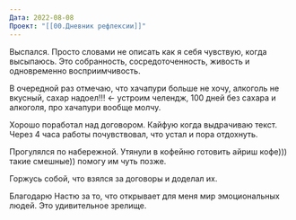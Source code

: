 ```yaml
---
Дата: 2022-08-08
Проект: "[[00.Дневник рефлексии]]"
---
```


Выспался. Просто словами не описать как я себя чувствую, когда высыпаюсь. Это собранность, сосредоточенность, живость и одновременно восприимчивость.

В очередной раз отмечаю, что хачапури больше не хочу, алкоголь не вкусный, сахар надоел!!! ← устроим челендж, 100 дней без сахара и алкоголя, про хачапури вообще молчу.

Хорошо поработал над договором. Кайфую когда выдрачиваю текст. Через 4 часа работы почувствовал, что устал и пора отдохнуть.

Прогулялся по набережной. Утянули в кофейню готовить айриш кофе))) такие смешные)) помогу им чуть позже.

Горжусь собой, что взялся за договоры и доделал их.

Благодарю Настю за то, что открывает для меня мир эмоциональных людей. Это удивительное зрелище.